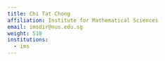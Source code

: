 ```yaml
---
title: Chi Tat Chong
affiliation: Institute for Mathematical Sciences
email: imsdir@nus.edu.sg
weight: 510
institutions:
  - ims
---
```



